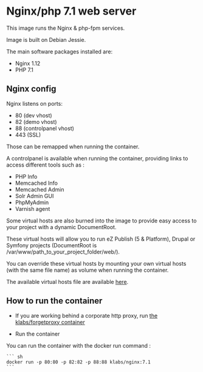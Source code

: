 # Nginx/php 7.1 web server

This image runs the Nginx & php-fpm services.

Image is built on Debian Jessie.

The main software packages installed are:

* Nginx 1.12
* PHP 7.1


## Nginx config

Nginx listens on ports:
* 80 (dev vhost)
* 82 (demo vhost)
* 88 (controlpanel vhost)
* 443 (SSL)

Those can be remapped when running the container.

A controlpanel is available when running the container, providing links to access different tools such as : 

- PHP Info
- Memcached Info
- Memcached Admin
- Solr Admin GUI
- PhpMyAdmin
- Varnish agent

Some virtual hosts are also burned into the image to provide easy access to your project with a dynamic DocumentRoot.

These virtual hosts will allow you to run eZ Publish (5 & Platform), Drupal or Symfony projects (DocumentRoot is /var/www/path_to_your_project_folder/web/).

You can override these virtual hosts by mounting your own virtual hosts (with the same file name) as volume when running the container.

The available virtual hosts file are available [here](https://github.com/kaliop/docker-images/tree/master/build_files/nginx/vhosts).

## How to run the container

* If you are working behind a corporate http proxy, run [the klabs/forgetproxy container](https://registry.hub.docker.com/u/klabs/forgetproxy/)

* Run the container

You can run the container with the docker run command :


	``` sh
    docker run -p 80:80 -p 82:82 -p 88:88 klabs/nginx:7.1
    ```
